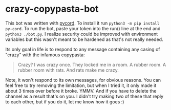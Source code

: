 # crazy-copypasta-bot

This bot was written with [pycord](https://pycord.dev). To install it run `python3 -m pip install py-cord`. To run the bot, paste your token into the run() line at the end and `python3 ./bot.py`. I realize security could be improved with environment variables but this wasn't meant to be hardened as that's not really needed. 

Its only goal in life is to respond to any message containing any casing of "crazy" with the infamous copypasta:
> Crazy? I was crazy once. They locked me in a room. A rubber room. A rubber room with rats. And rats make me crazy.

Note, it won't respond to its own messages, for obvious reasons. You can feel free to try removing the limitation, but when I tried it, it only made it about 3 times over before it broke. YMMV. And if you have to delete the channel as a result that's on you. I didn't try making two of these that reply to each other, but if you do it, let me know how it goes :)
